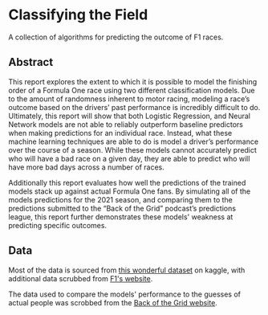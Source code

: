 # Classifying the Field
A collection of algorithms for predicting the outcome of F1 races.

## Abstract
This report explores the extent to which it is possible to model the finishing order of a Formula One race using two different classification models. Due to the amount of randomness inherent to motor racing, modeling a race’s outcome based on the drivers’ past performance is incredibly difficult to do. Ultimately, this report will show that both Logistic Regression, and Neural Network models are not able to reliably outperform baseline predictors when making predictions for an individual race. Instead, what these machine learning techniques are able to do is model a driver’s performance over the course of a season. While these models cannot accurately predict who will have a bad race on a given day, they are able to predict who will have more bad days across a number of races. 

Additionally this report evaluates how well the predictions of the trained models stack up against actual Formula One fans. By simulating all of the models predictions for the 2021 season, and comparing them to the predictions submitted to the “Back of the Grid” podcast’s predictions league, this report further demonstrates these models' weakness at predicting specific outcomes.

## Data
Most of the data is sourced from [this wonderful dataset](https://www.kaggle.com/rohanrao/formula-1-world-championship-1950-2020) on kaggle, with additional data scrubbed from [F1's website](https://www.formula1.com/en/results.html).

The data used to compare the models' performance to the guesses of actual people was scrobbed from the [Back of the Grid website](https://backofthegrid.com/prediction-results#).
